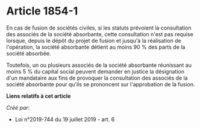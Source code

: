 # Article 1854-1

En cas de fusion de sociétés civiles, si les statuts prévoient la consultation des associés de la société absorbante, cette
consultation n'est pas requise lorsque, depuis le dépôt du projet de fusion et jusqu'à la réalisation de l'opération, la
société absorbante détient au moins 90 % des parts de la société absorbée.

Toutefois, un ou plusieurs associés de la société absorbante réunissant au moins 5 % du capital social peuvent demander en
justice la désignation d'un mandataire aux fins de provoquer la consultation des associés de la société absorbante pour
qu'ils se prononcent sur l'approbation de la fusion.

**Liens relatifs à cet article**

_Créé par_:

  - Loi n°2019-744 du 19 juillet 2019 - art. 6
